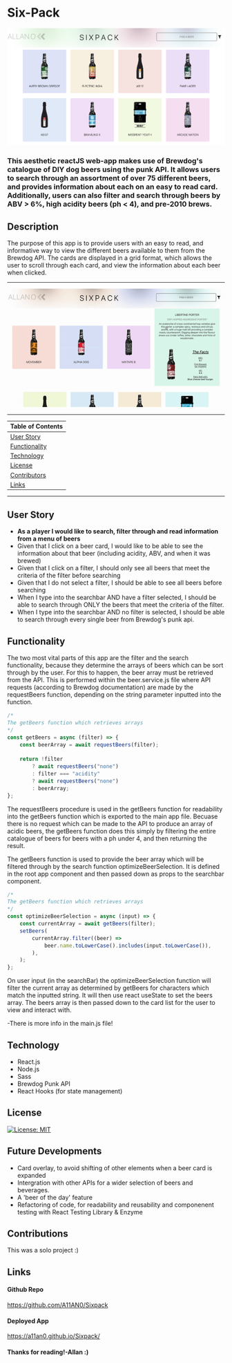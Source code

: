 # Six-Pack

<p align="center">
  <img src="./src/images/appImage.png" alt="Six-pack Demo">
</p>

### This aesthetic reactJS web-app makes use of Brewdog's catalogue of DIY dog beers using the punk API. It allows users to search through an assortment of over 75 different beers, and provides information about each on an easy to read card. Additionally, users can also filter and search through beers by ABV > 6%, high acidity beers (ph < 4), and pre-2010 brews.

## Description

The purpose of this app is to provide users with an easy to read, and informative way to view the different beers available to them from the Brewdog API. The cards are displayed in a grid format, which allows the user to scroll through each card, and view the information about each beer when clicked.

---

<p align="center">
  <img src="./src/images/appGif.gif" alt="Snake game gif">
</p>

---

| Table of Contents               |
| ------------------------------- |
| [User Story](#UserStory)        |
| [Functionality](#Functionality) |
| [Technology](#Technology)       |
| [License](#License)             |
| [Contributors](#Contributors)   |
| [Links](#Links)                 |

---

## User Story

-   **As a player I would like to search, filter through and read information from a menu of beers**
-   Given that I click on a beer card, I would like to be able to see the information about that beer (including acidity, ABV, and when it was brewed)
-   Given that I click on a filter, I should only see all beers that meet the criteria of the filter before searching
-   Given that I do not select a filter, I should be able to see all beers before searching
-   When I type into the searchbar AND have a filter selected, I should be able to search through ONLY the beers that meet the criteria of the filter.
-   When I type into the searchbar AND no filter is selected, I should be able to search through every single beer from Brewdog's punk api.

## Functionality

The two most vital parts of this app are the filter and the search functionality, because they
determine the arrays of beers which can be sort through by the user. For this to happen, the beer array must be retrieved from
the API. This is performed within the beer.service.js file where API requests (according to Brewdog documentation) are made by the
requestBeers function, depending on the string parameter inputted into the function.

```js
/*
The getBeers function which retrieves arrays
*/
const getBeers = async (filter) => {
    const beerArray = await requestBeers(filter);

    return !filter
        ? await requestBeers("none")
        : filter === "acidity"
        ? await requestBeers("none")
        : beerArray;
};
```

The requestBeers procedure is used in the getBeers function for readability into the getBeers function which is exported to the main app file. Becuase there is no request which can be made to the API to produce an array of acidic beers, the getBeers function does this simply by filtering the entire catalogue of beers for beers with a ph under 4, and then returning the result.

The getBeers function is used to provide the beer array which will be filtered through by the search function optimizeBeerSelection. It is defined in the root app component and then passed down as props to the searchbar component.

```js
/*
The getBeers function which retrieves arrays
*/
const optimizeBeerSelection = async (input) => {
    const currentArray = await getBeers(filter);
    setBeers(
        currentArray.filter((beer) =>
            beer.name.toLowerCase().includes(input.toLowerCase()),
        ),
    );
};
```

On user input (in the searchBar) the optimizeBeerSelection function will filter the current array as determined by getBeers for characters which match the inputted string. It will then use react useState to set the beers array. The beers array is then passed down to the card list for the user to view and interact with.

-There is more info in the main.js file!

## Technology

-   React.js
-   Node.js
-   Sass
-   Brewdog Punk API
-   React Hooks (for state management)

## License

[![License: MIT](https://img.shields.io/badge/License-MIT-yellow.svg)](https://opensource.org/licenses/MIT)

## Future Developments

-   Card overlay, to avoid shifting of other elements when a beer card is expanded
-   Intergration with other APIs for a wider selection of beers and beverages.
-   A 'beer of the day' feature
-   Refactoring of code, for readability and reusability and componenent testing with React Testing Library & Enzyme

## Contributions

This was a solo project :)

## Links

#### Github Repo

https://github.com/A11AN0/Sixpack

#### Deployed App

https://a11an0.github.io/Sixpack/

#### Thanks for reading!-Allan :)
